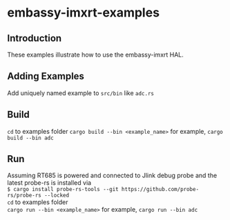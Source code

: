 # embassy-imxrt-examples

## Introduction

These examples illustrate how to use the embassy-imxrt HAL.

## Adding Examples

Add uniquely named example to `src/bin` like `adc.rs`

## Build

`cd` to examples folder
`cargo build --bin <example_name>` for example, `cargo build --bin adc`

## Run

Assuming RT685 is powered and connected to Jlink debug probe and the latest probe-rs is installed via  
  `$ cargo install probe-rs-tools --git https://github.com/probe-rs/probe-rs --locked`  
`cd` to examples folder  
`cargo run --bin <example_name>` for example, `cargo run --bin adc`
